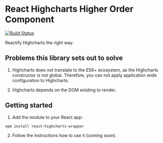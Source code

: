 # React Highcharts Higher Order Component

[![Build Status](https://travis-ci.org/beestripes/react-highcharts-wrapper.svg?branch=master&)](https://travis-ci.org/beestripes/react-highcharts-wrapper)

Reactify Highcharts the right way.


## Problems this library sets out to solve

1. Highcharts does not translate to the ES6+ ecosystem, as the Highcharts constructor is not global. Therefore, you can not apply application wide configuration to Highcharts.

2. Highcharts depends on the DOM existing to render.


## Getting started

1. Add the module to your React app:

`npm install react-highcharts-wrapper`


2. Follow the instructions how to use it (coming soon).

